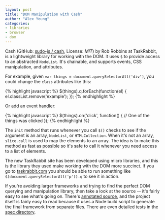 ```yaml
---
layout: post
title: "DOM Manipulation with Cash"
author: "Alex Young"
categories:
- libraries
- browser
- dom
---
```


Cash (GitHub: [sudo-js / cash](https://github.com/sudo-js/cash), License: _MIT_) by Rob Robbins at TaskRabbit, is a lightweight library for working with the DOM.  It uses `$` to provide access to an abstracted `NodeList`.  It's chainable, and supports events, CSS manipulation, and attributes.

For example, given `var things = document.querySelectorAll('div')`, you could change the `class` attributes like this:

{% highlight javascript %}
$(things).q.forEach(function(el) { el.classList.remove('example'); });
{% endhighlight %}

Or add an event handler:

{% highlight javascript %}
$(things).on('click', function() {
  // One of the things was clicked
});
{% endhighlight %}

The `init` method that runs whenever you call `$()` checks to see if the argument is an array, `NodeList`, or `HTMLCollection`.  When it's not an array, `slice.call` is used to map the elements to an array.  The idea is to make this method as fast as possible so it's safe to call it whenever you need access to a list of elements.

The new TaskRabbit site has been developed using micro libraries, and this is the library they used make working with the DOM more succinct.  If you go to [taskrabbit.com](http://www.taskrabbit.com) you should be able to run something like `$(document.querySelectorAll('p')).q` to see it in action.

If you're avoiding larger frameworks and trying to find the perfect DOM querying and manipulation library, then take a look at the source -- it's fairly easy to see what's going on.  There's [annotated source](http://sudo-js.github.io/cash/), and the project itself is fairly easy to read because it uses a Node build script to generate the final framework from separate files.  There are even detailed tests in the [spec directory](https://github.com/sudo-js/cash/tree/master/spec).
